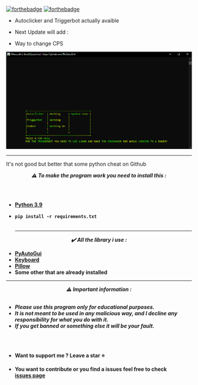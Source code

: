 [![forthebadge](https://forthebadge.com/images/badges/made-with-python.svg)](https://forthebadge.com)
[![forthebadge](https://forthebadge.com/images/badges/built-with-love.svg)](https://forthebadge.com)

* Autoclicker and Triggerbot actually avaible

* Next Update will add :
* Way to change CPS

![plot](./Image/Capture.PNG)

-----

It's not good but better that some python cheat on Github

<p align="center"><strong><i>⚠️ To make the program work you need to install this :</i></strong</p>
  
<br><br>
* <a href="https://www.python.org/ftp/python/3.9.13/python-3.9.13-amd64.exe">Python 3.9</a>
* `pip install -r requirements.txt`
<br><br>
  
  -----
<p align="center"><i>✔️ All the library i use :</i></p>

* <a href="https://pypi.org/project/PyAutoGUI/">PyAutoGui</a>
* <a href="https://pypi.org/project/keyboard/">Keyboard</a>
* <a href="https://pypi.org/project/Pillow/">Pillow</a>
* Some other that are already installed
---
  <p align="center"><strong><i>⚠️ Important information :</i></strong</p>
<br><br>

* ***Please use this program only for educational purposes.***
* ***It is not meant to be used in any malicious way, and I decline any responsibility for what you do with it.***
* ***If you get banned or something else it will be your fault.***

<br><br>
* Want to support me ? Leave a star ⭐ 
 
 * You want to contribute or you find a issues feel free to check <br/>[issues page](https://github.com/TheCuteOwl/Minecraft-Cheat/issues)
